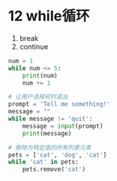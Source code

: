 # 12 while循环

1. break
2. continue

```python
num = 1
while num <= 5:
    print(num)
    num += 1
```

```python
# 让用户选择何时退出
prompt = 'Tell me something!'
message = ""
while message != 'quit':
    message = input(prompt)
    print(message)
```

```python
# 删除为特定值的所有列表元素
pets = ['cat', 'dog', 'cat']
while 'cat' in pets:
    pets.remove('cat')
```


